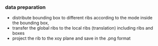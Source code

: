 
### data preparation
+ distribute bounding box to different ribs according to the mode inside the bounding box,
+ transfer the global ribs to the local ribs (translation) including ribs and boxes
+ project the rib to the xoy plane and save in the .png format